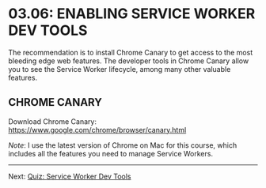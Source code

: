 # 03.06: ENABLING SERVICE WORKER DEV TOOLS
The recommendation is to install Chrome Canary to get access to the most bleeding edge web features. The developer tools in Chrome Canary allow you to see the Service Worker lifecycle, among many other valuable features.

## CHROME CANARY
Download Chrome Canary: https://www.google.com/chrome/browser/canary.html

*Note*: I use the latest version of Chrome on Mac for this course, which includes all the features you need to manage Service Workers.

- - -

Next: [Quiz: Service Worker Dev Tools](./07-quiz-dev-tols.md)